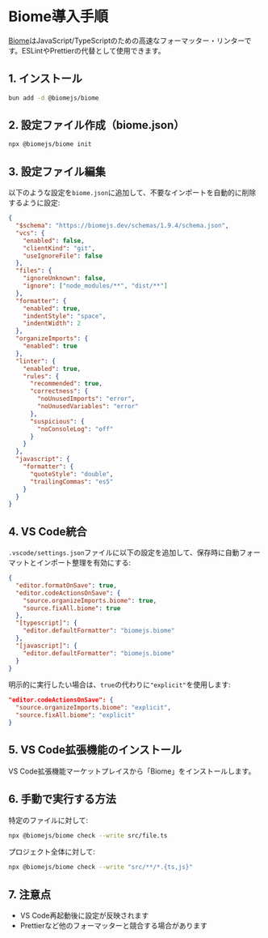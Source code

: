 # Biome導入手順

[Biome](https://biomejs.dev/)はJavaScript/TypeScriptのための高速なフォーマッター・リンターです。ESLintやPrettierの代替として使用できます。

## 1. インストール

```bash
bun add -d @biomejs/biome
```

## 2. 設定ファイル作成（biome.json）

```bash
npx @biomejs/biome init
```

## 3. 設定ファイル編集

以下のような設定を`biome.json`に追加して、不要なインポートを自動的に削除するように設定:

```json
{
  "$schema": "https://biomejs.dev/schemas/1.9.4/schema.json",
  "vcs": {
    "enabled": false,
    "clientKind": "git",
    "useIgnoreFile": false
  },
  "files": {
    "ignoreUnknown": false,
    "ignore": ["node_modules/**", "dist/**"]
  },
  "formatter": {
    "enabled": true,
    "indentStyle": "space",
    "indentWidth": 2
  },
  "organizeImports": {
    "enabled": true
  },
  "linter": {
    "enabled": true,
    "rules": {
      "recommended": true,
      "correctness": {
        "noUnusedImports": "error",
        "noUnusedVariables": "error"
      },
      "suspicious": {
        "noConsoleLog": "off"
      }
    }
  },
  "javascript": {
    "formatter": {
      "quoteStyle": "double",
      "trailingCommas": "es5"
    }
  }
}
```

## 4. VS Code統合

`.vscode/settings.json`ファイルに以下の設定を追加して、保存時に自動フォーマットとインポート整理を有効にする:

```json
{
  "editor.formatOnSave": true,
  "editor.codeActionsOnSave": {
    "source.organizeImports.biome": true,
    "source.fixAll.biome": true
  },
  "[typescript]": {
    "editor.defaultFormatter": "biomejs.biome"
  },
  "[javascript]": {
    "editor.defaultFormatter": "biomejs.biome"
  }
}
```

明示的に実行したい場合は、`true`の代わりに`"explicit"`を使用します:

```json
"editor.codeActionsOnSave": {
  "source.organizeImports.biome": "explicit",
  "source.fixAll.biome": "explicit"
}
```

## 5. VS Code拡張機能のインストール

VS Code拡張機能マーケットプレイスから「Biome」をインストールします。

## 6. 手動で実行する方法

特定のファイルに対して:
```bash
npx @biomejs/biome check --write src/file.ts
```

プロジェクト全体に対して:
```bash
npx @biomejs/biome check --write "src/**/*.{ts,js}"
```

## 7. 注意点

- VS Code再起動後に設定が反映されます
- Prettierなど他のフォーマッターと競合する場合があります